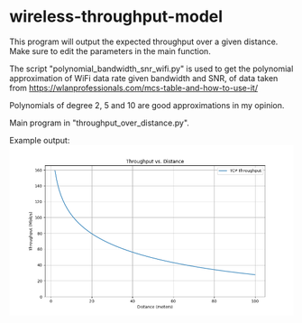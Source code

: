 # wireless-throughput-model

This program will output the expected throughput over a given distance.
Make sure to edit the parameters in the main function.

The script "polynomial_bandwidth_snr_wifi.py" is used to get the polynomial approximation of WiFi data rate given bandwidth and SNR, of data taken from https://wlanprofessionals.com/mcs-table-and-how-to-use-it/

Polynomials of degree 2, 5 and 10 are good approximations in my opinion.

Main program in "throughput_over_distance.py".

Example output:
![Output](./example1.png)